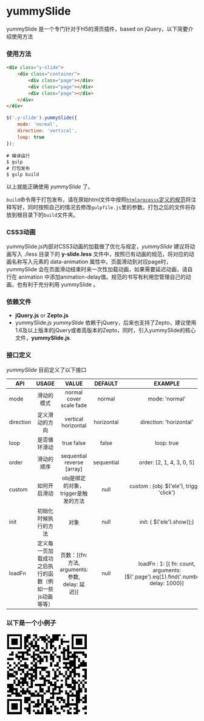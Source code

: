 # yummySlide
yummySlide 是一个专门针对于H5的滑页插件，based on jQuery，以下简要介绍使用方法

### 使用方法

``` html
<div class="y-slide">
	<div class="container">
		<div class="page"></div>
		<div class="page"></div>
		<div class="page"></div>
	</div>
</div>
```

``` javascript
$('.y-slide').yummySlide({
	mode: 'normal',
	direction: 'vertical',
	loop: true
});
```

``` shell
# 编译运行
$ gulp
# 打包发布
$ gulp build
```

以上就能正确使用 *yummySlide* 了。

`build`命令用于打包发布，请在原始html文件中按照[`htmlprocesss`定义的规范](https://www.npmjs.com/package/gulp-processhtml)将注释写好，同时按照自己的情况去修改`gulpfile.js`里的参数。打包之后的文件将存放到根目录下的`build`文件夹。

### CSS3动画

yummySlide.js内部对CSS3动画的加载做了优化与规定，*yummySlide* 建议将动画写入 ./less 目录下的 **y-slide.less** 文件中，按照已有动画的规范，将对应的动画名称写入元素的 data-animation 属性中。页面滑动到对应page时，yummySlide 会在页面滑动结束时来一次性加载动画，如果需要延迟动画，请自行在 animation 中添加animation-delay值。规范的书写有利用您管理自己的动画，也有利于充分利用 yummySlide 。

### 依赖文件

- **jQuery.js** or **Zepto.js**
- yummySlide.js
*yummySlide* 依赖于jQuery，后来也支持了Zepto，建议使用1.6及以上版本的jQuery或者高版本的Zepto，同时，引入yummySlide的核心文件，**yummySlide.js**.


### 接口定义

*yummySlide* 目前定义了以下接口

| API           | USAGE                                | VALUE                           | DEFAULT     | EXAMPLE                 |
| ------------- |:------------------------------------:| :------------------------------:|:-----------:|:-----------------------:|
| mode          | 滑动的模式                            | normal cover scale fade         | normal      | mode: 'normal'          |
| direction     | 定义滑动的方向                         | vertical horizontal            | horizontal  | direction: 'horizontal'  |
| loop          | 是否循环滑动                          | true false                      | false       | loop: true               |
| order         | 滑动的顺序                            | sequential reverse [array]      | sequential  | order: [2, 1, 4, 3, 0, 5] |
| custom        | 如何开启滑动                          | obj是绑定的对象，trigger是触发的方法| null        | custom : {obj: $('ele'), trigger: 'click'}|
| init          | 初始化时候执行的方法                   | 对象                             | null        | init: { $('ele').show();} |
| loadFn        | 定义每一页加载成功之后执行的函数（例如一些js动画等等）| 页数：[{fn: 方法, arguments: 参数, delay: 延迟}] | null           | loadFn : 1: [{ fn: count, arguments: [$('.page').eq(1).find('.number')], delay: 1000}] |

### 以下是一个小例子

![yummySlide demo](./qrcode.png)
